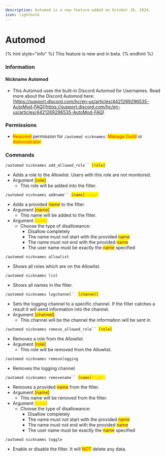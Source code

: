 ```yaml
---
description: Automod is a new feature added on October 26, 2024.
icon: lightbulb
---
```


# Automod

{% hint style="info" %}
This feature is new and in beta.
{% endhint %}

### Information

#### Nickname Automod

* This Automod uses the built-in Discord Automod for Usernames. Read more about the Discord Automod here: [https://support.discord.com/hc/en-us/articles/4421269296535-AutoMod-FAQ](https://support.discord.com/hc/en-us/articles/4421269296535-AutoMod-FAQ)

### Permissions

* <mark style="color:red;">Required</mark> permission for `/automod nicknames`: <mark style="color:red;">Manage Guild</mark> or <mark style="color:red;">Administrator</mark>

### Commands

`/automod nicknames add_allowed_role`` `<mark style="color:purple;">`[role]`</mark>

* Adds a role to the Allowlist. Users with this role are not monitored.
* Argument <mark style="color:purple;">\[role]</mark>
  * This role will be added into the filter.

`/automod nicknames addname`` `<mark style="color:purple;">`[name]`</mark><mark style="color:orange;">`[type]`</mark>

* Adds a provided <mark style="color:purple;">name</mark> to the filter.&#x20;
* Argument <mark style="color:purple;">\[name]</mark>
  * This name will be added to the filter.
* Argument <mark style="color:orange;">\[type]</mark>
  * Choose the type of disallowance:
    * Disallow completely
    * The name must not start with the provided <mark style="color:purple;">name</mark>
    * The name must not end with the provided <mark style="color:purple;">name</mark>
    * The user name must be exactly the <mark style="color:purple;">name</mark> specified

`/automod nicknames allowlist`

* Shows all roles which are on the Allowlist.

`/automod nicknames list`

* Shows all names in the filter.

`/automod nicknames logchannel`` `<mark style="color:purple;">`[channel]`</mark>

* Sets the logging channel to a specific channel. If the filter catches a result it will send information into the channel.
* Argument <mark style="color:purple;">\[channel]</mark>
  * This channel will be the channel the information will be sent in

`/automod nicknames remove_allowed_role`` `<mark style="color:purple;">`[role]`</mark>

* Removes a role from the Allowlist.
* Argument <mark style="color:purple;">\[role]</mark>
  * This role will be removed from the Allowlist.

`/automod nicknames removelogging`

* Removes the logging channel.

`/automod nicknames removename`` `<mark style="color:purple;">`[name]`</mark><mark style="color:orange;">`[type]`</mark>

* Removes a provided <mark style="color:purple;">name</mark> from the filter.&#x20;
* Argument <mark style="color:purple;">\[name]</mark>
  * This name will be removed from the filter.
* Argument <mark style="color:orange;">\[type]</mark>
  * Choose the type of disallowance:
    * Disallow completely
    * The name must not start with the provided <mark style="color:purple;">name</mark>
    * The name must not end with the provided <mark style="color:purple;">name</mark>
    * The user name must be exactly the <mark style="color:purple;">name</mark> specified

`/automod nicknames toggle`

* Enable or disable the filter. It will <mark style="color:red;">NOT</mark> delete any data.

